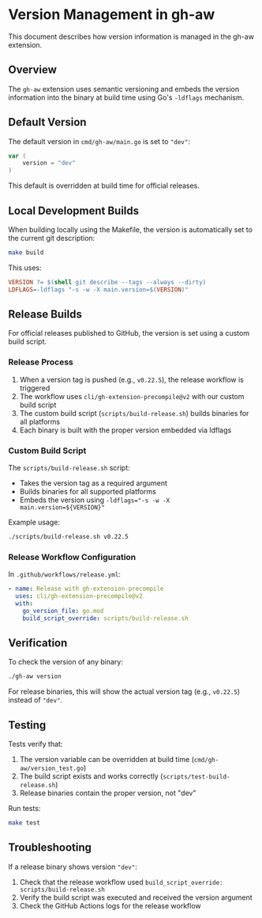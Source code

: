 # Version Management in gh-aw

This document describes how version information is managed in the gh-aw extension.

## Overview

The `gh-aw` extension uses semantic versioning and embeds the version information into the binary at build time using Go's `-ldflags` mechanism.

## Default Version

The default version in `cmd/gh-aw/main.go` is set to `"dev"`:

```go
var (
    version = "dev"
)
```

This default is overridden at build time for official releases.

## Local Development Builds

When building locally using the Makefile, the version is automatically set to the current git description:

```bash
make build
```

This uses:
```makefile
VERSION ?= $(shell git describe --tags --always --dirty)
LDFLAGS=-ldflags "-s -w -X main.version=$(VERSION)"
```

## Release Builds

For official releases published to GitHub, the version is set using a custom build script.

### Release Process

1. When a version tag is pushed (e.g., `v0.22.5`), the release workflow is triggered
2. The workflow uses `cli/gh-extension-precompile@v2` with our custom build script
3. The custom build script (`scripts/build-release.sh`) builds binaries for all platforms
4. Each binary is built with the proper version embedded via ldflags

### Custom Build Script

The `scripts/build-release.sh` script:
- Takes the version tag as a required argument
- Builds binaries for all supported platforms
- Embeds the version using `-ldflags="-s -w -X main.version=${VERSION}"`

Example usage:
```bash
./scripts/build-release.sh v0.22.5
```

### Release Workflow Configuration

In `.github/workflows/release.yml`:

```yaml
- name: Release with gh-extension-precompile
  uses: cli/gh-extension-precompile@v2
  with:
    go_version_file: go.mod
    build_script_override: scripts/build-release.sh
```

## Verification

To check the version of any binary:

```bash
./gh-aw version
```

For release binaries, this will show the actual version tag (e.g., `v0.22.5`) instead of `"dev"`.

## Testing

Tests verify that:
1. The version variable can be overridden at build time (`cmd/gh-aw/version_test.go`)
2. The build script exists and works correctly (`scripts/test-build-release.sh`)
3. Release binaries contain the proper version, not "dev"

Run tests:
```bash
make test
```

## Troubleshooting

If a release binary shows version `"dev"`:
1. Check that the release workflow used `build_script_override: scripts/build-release.sh`
2. Verify the build script was executed and received the version argument
3. Check the GitHub Actions logs for the release workflow
